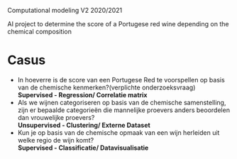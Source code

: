 Computational modeling V2 2020/2021

AI project to determine the score of a Portugese red wine depending on the chemical composition

<h1>Casus</h1>
<ul>
    <li>In hoeverre is de score van een Portugese Red te voorspellen op basis van de chemische kenmerken?(verplichte onderzoeksvraag) <b>Supervised - Regression/  Correlatie matrix</b></li>
    <li> Als we wijnen categoriseren op basis van de chemische samenstelling, zijn er bepaalde categorieën die mannelijke proevers anders beoordelen dan vrouwelijke proevers?</li><b>Unsupervised - Clustering/ Externe Dataset</b>
    <li> Kun je op basis van de chemische opmaak van een wijn herleiden uit welke regio de wijn komt?</li><b> Supervised - Classificatie/ Datavisualisatie</b>
</ul>
